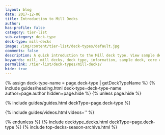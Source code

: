 ```yaml
---
layout: blog
date: 2017-12-06
title: Introduction to Mill Decks
author: 
has-profile: false
category: tier-list
sub-category: deck-type
deck-type: mill-decks
image: /img/content/tier-list/deck-types/default.jpg
comments: false
description: A quick introduction to the Mill deck type. View sample deck, core cards, tech cards, quick tips, guides, videos and other information.
keywords: mill, mill decks, deck type, information, sample deck, core cards, tech cards, quick tips, guides, videos
permalink: /tier-list/deck-types/mill-decks/
hide: true
---
```


{% assign deck-type-name = page.deck-type | getDeckTypeName %}
{% include guides/heading.html deck-type=deck-type-name author=page.author hidden=page.hide %}
{% unless page.hide %}

<!-- CONTENT GOES HERE -->

{% include guides/guides.html deckType=page.deck-type %}

{% include guides/videos.html videos='' %}

{% endunless %}
{% include decktype_decks.html deckType=page.deck-type %}
{% include top-decks-season-archive.html %}